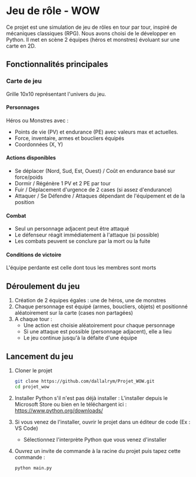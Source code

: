 # Jeu de rôle - WOW
Ce projet est une simulation de jeu de rôles en tour par tour, inspiré de mécaniques classiques (RPG). Nous avons choisi de le développer en Python. Il met en scène 2 équipes (héros et monstres) évoluant sur une carte en 2D.

## Fonctionnalités principales

### Carte de jeu

Grille 10x10 représentant l'univers du jeu.

#### Personnages
Héros ou Monstres avec :

- Points de vie (PV) et endurance (PE) avec valeurs max et actuelles.
- Force, inventaire, armes et boucliers équipés
- Coordonnées (X, Y)

#### Actions disponibles

- Se déplacer (Nord, Sud, Est, Ouest) / Coût en endurance basé sur force/poids
- Dormir / Régénère 1 PV et 2 PE par tour
- Fuir / Déplacement d'urgence de 2 cases (si assez d'endurance)
- Attaquer / Se Défendre / Attaques dépendant de l'équipement et de la position

#### Combat

- Seul un personnage adjacent peut être attaqué
- Le défenseur réagit immédiatement à l'attaque (si possible)
- Les combats peuvent se conclure par la mort ou la fuite

#### Conditions de victoire

L'équipe perdante est celle dont tous les membres sont morts

## Déroulement du jeu

1) Création de 2 équipes égales : une de héros, une de monstres
2) Chaque personnage est équipé (armes, boucliers, objets) et positionné aléatoirement sur la carte (cases non partagées)
3) A chaque tour :
   - Une action est choisie aléatoirement pour chaque personnage
   - Si une attaque est possible (personnage adjacent), elle a lieu
   - Le jeu continue jusqu'à la défaite d'une équipe

## Lancement du jeu

1) Cloner le projet
   ```bash
   git clone https://github.com/dallalrym/Projet_WOW.git
   cd projet_wow
   ```
   
2) Installer Python s'il n'est pas déjà installer :
   L'installer depuis le Microsoft Store ou bien en le téléchargent ici : https://www.python.org/downloads/

3) Si vous venez de l'installer, ouvrir le projet dans un éditeur de code (Ex : VS Code)
   - Sélectionnez l'interprète Python que vous venez d'installer

4) Ouvrez un invite de commande à la racine du projet puis tapez cette commande :
   ```bash
   python main.py
   ```
